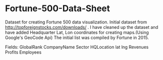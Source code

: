 # Fortune-500-Data-Sheet
Dataset for creating Fortune 500 data visualization. Initial dataset from http://topforeignstocks.com/downloads/ . 
I have cleaned up the dataset and have added Headquarter Lat, Lon coordinates for creating maps.(Using Google's GeoCode Api)
The initial list was compiled by Fortune in 2015.

Fields: GlobalRank	CompanyName	Sector	HQLocation	lat	lng	Revenues	Profits	Employees
